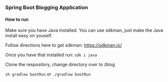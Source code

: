 ### Spring Boot Blogging Application ###

#### How to run ####

Make sure you have Java installed.
You can use sdkman, just make the Java install easy on youself.

Follow directions here to get sdkman:
https://sdkman.io/

Once you have that installed run:
`sdk i java`

Clone the respository, change directory over to /blog

`sh gradlew bootRun`
or
`./gradlew bootRun`